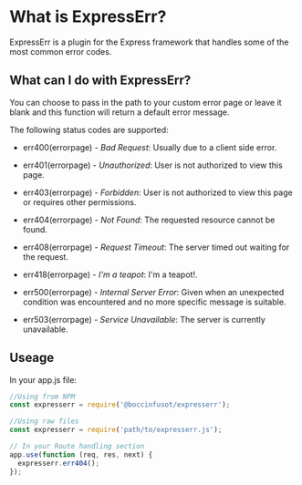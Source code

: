 # What is ExpressErr?

ExpressErr is a plugin for the Express framework that handles some of the most common error codes. 


## What can I do with ExpressErr?

You can choose to pass in the path to your custom error page or leave it blank and this function will return a default error message.

The following status codes are supported:

  * err400(errorpage) - *Bad Request*: Usually due to a client side error.

  * err401(errorpage) - *Unauthorized*: User is not authorized to view this page.

  * err403(errorpage) - *Forbidden*: User is not authorized to view this page or requires other permissions.

  * err404(errorpage) - *Not Found*: The requested resource cannot be found.

  * err408(errorpage) - *Request Timeout*: The server timed out waiting for the request.

  * err418(errorpage) - *I'm a teapot*: I'm a teapot!.

  * err500(errorpage) - *Internal Server Error*: Given when an unexpected condition was encountered and no more specific message is suitable.

  * err503(errorpage) - *Service Unavailable*: The server is currently unavailable.


## Useage

  In your app.js file:

```javascript
//Using from NPM
const expresserr = require('@boccinfusot/expresserr');

//Using raw files
const expresserr = require('path/to/expresserr.js');

// In your Route handling section 
app.use(function (req, res, next) {
  expresserr.err404();
});
```
